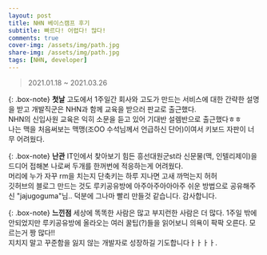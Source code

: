 ```yaml
---
layout: post
title: NHN 베이스캠프 후기
subtitle: 빠르다! 어렵다! 많다!
comments: true
cover-img: /assets/img/path.jpg
share-img: /assets/img/path.jpg
tags: [NHN, developer]
---
```


> 2021.01.18 ~ 2021.03.26

{: .box-note}
**첫날**
고도에서 1주일간 회사와 고도가 만드는 서비스에 대한 간략한 설명을 받고 개발직군은 NHN과 함께 교육을 받으러 판교로 출근했다.<br>
NHN의 신입사원 교육은 익히 소문을 듣고 있어 기대반 설렘반으로 출근했다ㅎㅎ<br>
나는 맥을 처음써보는 맥맹(조OO 수석님께서 언급하신 단어)이여서 키보드 자판이 너무 어려웠다.

{: .box-note}
**난관**
IT인에서 찾아보기 힘든 흥선대원군st라 신문물(맥, 인텔리제이)을 드디어 접해본 나로써 두개를 한꺼번에 적응하는게 어려웠다.<br>
머리에 누가 자꾸 rm을 치는지 단축키는 하루 지나면 고새 까먹는지 허허<br>
깃허브의 블로그 만드는 것도 루키공유방에 아주아주아아아주 쉬운 방법으로 공유해주신 "jajugoguma"님.. 덕분에 그나마 빨리 만들것 같습니다. 감사합니다.<br>

{: .box-note}
**느낀점**
세상에 똑똑한 사람은 많고 부지런한 사람은 더 많다. 1주일 밖에 안되었지만 루키공유방에 올라오는 여러 꿀팁(?)들을 읽어보니 의욕이 팍팍 오른다. 모르는거 짱 많다!!<br>
지치지 말고 꾸준함을 잃지 않는 개발자로 성장하길 기도합니다ㅏㅏㅏㅏ.
